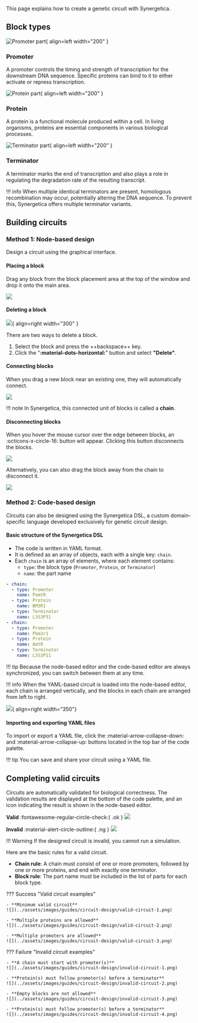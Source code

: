 This page explains how to create a genetic circuit with Synergetica.

## Block types

![Promoter part](../assets/images/guides/circuit-design/promoter.png){ align=left width="200" }

### Promoter
A promoter controls the timing and strength of transcription for the downstream DNA sequence. Specific proteins can bind to it to either activate or repress transcription.

<div style="clear: both;"></div>

![Protein part](../assets/images/guides/circuit-design/protein.png){ align=left width="200" }

### Protein

A protein is a functional molecule produced within a cell. In living organisms, proteins are essential components in various biological processes.

<div style="clear: both;"></div>

![Terminator part](../assets/images/guides/circuit-design/terminator.png){ align=left width="200" }

### Terminator

A terminator marks the end of transcription and also plays a role in regulating the degradation rate of the resulting transcript.

<div style="clear: both;"></div>

!!! info
	When multiple identical terminators are present, homologous recombination may occur, potentially altering the DNA sequence. To prevent this, Synergetica offers multiple terminator variants.

## Building circuits

### Method 1: Node-based design

Design a circuit using the graphical interface.

#### Placing a block

Drag any block from the block placement area at the top of the window and drop it onto the main area.

![](../assets/images/guides/circuit-design/dnd-promoter.png)

#### Deleting a block

![](../assets/images/guides/circuit-design/delete-block.png){ align=right width="300" }

There are two ways to delete a block.

1. Select the block and press the ++backspace++ key.
2. Click the "**:material-dots-horizontal:**" button and select **"Delete"**.

<div style="clear: both"></div>

#### Connecting blocks

When you drag a new block near an existing one, they will automatically connect.

![](../assets/images/guides/circuit-design/connect-protein.png)

!!! note
	In Synergetica, this connected unit of blocks is called a **chain**.

#### Disconnecting blocks

When you hover the mouse cursor over the edge between blocks, an :octicons-x-circle-16: button will appear. Clicking this button disconnects the blocks.

![](../assets/images/guides/circuit-design/disconnect-button.png)

Alternatively, you can also drag the block away from the chain to disconnect it.

![](../assets/images/guides/circuit-design/disconnect-drag.png)

### Method 2: Code-based design

Circuits can also be designed using the Synergetica DSL, a custom domain-specific language developed exclusively for genetic circuit design.

#### Basic structure of the Synergetica DSL

- The code is written in YAML format.
- It is defined as an array of objects, each with a single key: `chain`.
- Each `chain` is an array of elements, where each element contains:
	- `type`: the block type (`Promoter`, `Protein`, or `Terminator`)
	- `name`: the part name

``` yaml title="Example YAML"
- chain:
  - type: Promoter
    name: PamtR
  - type: Protein
    name: BM3R1
  - type: Terminator
    name: L3S3P31
- chain:
  - type: Promoter
    name: Pbm3r1
  - type: Protein
    name: AmtR
  - type: Terminator
    name: L3S3P11
```

!!! tip
	Because the node-based editor and the code-based editor are always synchronized, you can switch between them at any time.

!!! info
	When the YAML-based circuit is loaded into the node-based editor, each chain is arranged vertically, and the blocks in each chain are arranged from left to right.

![](../assets/images/guides/circuit-design/import-export-circuit.png){ align=right width="350"}

#### Importing and exporting YAML files

To import or export a YAML file, click the :material-arrow-collapse-down: and :material-arrow-collapse-up: buttons located in the top bar of the code palette.

<div style="clear: both"></div>

!!! tip
	You can save and share your circuit using a YAML file.

## Completing valid circuits

Circuits are automatically validated for biological correctness. The validation results are displayed at the bottom of the code palette, and an icon indicating the result is shown in the node-based editor.

**Valid** :fontawesome-regular-circle-check:{ .ok }
![](../assets/images/guides/circuit-design/with-validation-error.png)

**Invalid** :material-alert-circle-outline:{ .ng }
![](../assets/images/guides/circuit-design/without-validation-error.png)

!!! Warning
	If the designed circuit is invalid, you cannot run a simulation.

Here are the basic rules for a valid circuit.

- **Chain rule**: A chain must consist of one or more promoters, followed by one or more proteins, and end with exactly one terminator.
- **Block rule**: The part name must be included in the list of parts for each block type.

??? Success "Valid circuit examples"

	- **Minimum valid circuit**
	![](../assets/images/guides/circuit-design/valid-circuit-1.png)

	- **Multiple proteins are allowed**
	![](../assets/images/guides/circuit-design/valid-circuit-2.png)

	- **Multiple promoters are allowed**
	![](../assets/images/guides/circuit-design/valid-circuit-3.png)

??? Failure "Invalid circuit examples"

	- **A chain must start with promoter(s)**
	![](../assets/images/guides/circuit-design/invalid-circuit-1.png)

	- **Protein(s) must follow promoter(s) before a terminator**
	![](../assets/images/guides/circuit-design/invalid-circuit-2.png)

	- **Empty blocks are not allowed**
	![](../assets/images/guides/circuit-design/invalid-circuit-3.png)

	- **Protein(s) must follow promoter(s) before a terminator**
	![](../assets/images/guides/circuit-design/invalid-circuit-4.png)
